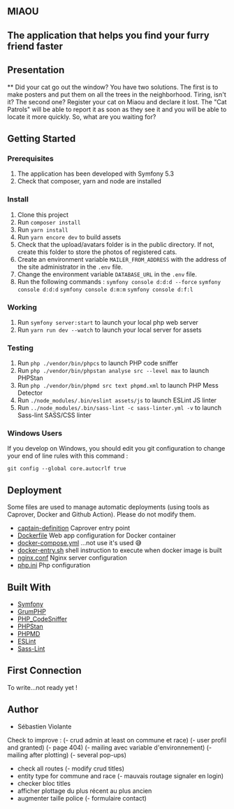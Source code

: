 ## MIAOU ##
## The application that helps you find your furry friend faster ##

## Presentation

** Did your cat go out the window? You have two solutions. 
The first is to make posters and put them on all the trees in the neighborhood. Tiring, isn't it?
The second one? Register your cat on Miaou and declare it lost. The "Cat Patrols" will be able to report it as soon as they see it and you will be able to locate it more quickly.
So, what are you waiting for?

## Getting Started

### Prerequisites

1. The application has been developed with Symfony 5.3
2. Check that composer, yarn and node are installed

### Install

1. Clone this project
2. Run `composer install`
3. Run `yarn install`
4. Run `yarn encore dev` to build assets
5. Check that the upload/avatars folder is in the public directory. If not, create this folder to store the photos of registered cats.
6. Create an environment variable `MAILER_FROM_ADDRESS` with the address of the site administrator in the `.env` file.
7. Change the environment variable `DATABASE_URL` in the `.env` file.
8. Run the following commands :
    `symfony console d:d:d --force`
    `symfony console d:d:d`
    `symfony console d:m:m`
    `symfony console d:f:l`

### Working

1. Run `symfony server:start` to launch your local php web server
2. Run `yarn run dev --watch` to launch your local server for assets

### Testing

1. Run `php ./vendor/bin/phpcs` to launch PHP code sniffer
2. Run `php ./vendor/bin/phpstan analyse src --level max` to launch PHPStan
3. Run `php ./vendor/bin/phpmd src text phpmd.xml` to launch PHP Mess Detector
3. Run `./node_modules/.bin/eslint assets/js` to launch ESLint JS linter
3. Run `../node_modules/.bin/sass-lint -c sass-linter.yml -v` to launch Sass-lint SASS/CSS linter

### Windows Users

If you develop on Windows, you should edit you git configuration to change your end of line rules with this command :

`git config --global core.autocrlf true`

## Deployment

Some files are used to manage automatic deployments (using tools as Caprover, Docker and Github Action). Please do not modify them.

* [captain-definition](https://github.com/WildCodeSchool/sf4-pjt3-starter-kit/blob/master/captain-definition) Caprover entry point
* [Dockerfile](https://github.com/WildCodeSchool/sf4-pjt3-starter-kit/blob/master/Dockerfile) Web app configuration for Docker container
* [docker-compose.yml](https://github.com/WildCodeSchool/sf4-pjt3-starter-kit/blob/master/docker-compose.yml) ...not use it's used 😅
* [docker-entry.sh](https://github.com/WildCodeSchool/sf4-pjt3-starter-kit/blob/master/docker-entry.sh) shell instruction to execute when docker image is built
* [nginx.conf](https://github.com/WildCodeSchool/sf4-pjt3-starter-kit/blob/master/nginx.conf) Nginx server configuration
* [php.ini](https://github.com/WildCodeSchool/sf4-pjt3-starter-kit/blob/master/php.ini) Php configuration


## Built With

* [Symfony](https://github.com/symfony/symfony)
* [GrumPHP](https://github.com/phpro/grumphp)
* [PHP_CodeSniffer](https://github.com/squizlabs/PHP_CodeSniffer)
* [PHPStan](https://github.com/phpstan/phpstan)
* [PHPMD](http://phpmd.org)
* [ESLint](https://eslint.org/)
* [Sass-Lint](https://github.com/sasstools/sass-lint)

## First Connection

To write...not ready yet !

## Author

- Sébastien Violante

Check to improve :
(- crud admin at least on commune et race)
(- user profil and granted)
(- page 404)
(- mailing avec variable d'environnement)
(- mailing after plotting)
(- several pop-ups)
- check all routes
(- modify crud titles) 
- entity type for commune and race
(- mauvais routage signaler en login)
- checker bloc titles
- afficher plottage du plus récent au plus ancien
- augmenter taille police
(- formulaire contact)
